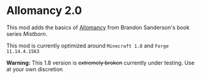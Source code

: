 Allomancy 2.0
=========

This mod adds the basics of [Allomancy](http://coppermind.net/wiki/Allomancy) from Brandon Sanderson's book series *Mistborn*. 

This mod is currently optimized around `Minecraft 1.8` and `Forge 11.14.4.1563`


**Warning:** This 1.8 version is ~~extremely broken~~ currently under testing. Use at your own discretion 